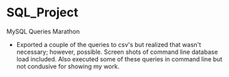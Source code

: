 # SQL_Project
MySQL Queries Marathon 
- Exported a couple of the queries to csv's but realized that wasn't necessary; however, possible. Screen shots of command line database load included.  Also executed some of these queries in command line but not condusive for showing my work.  
